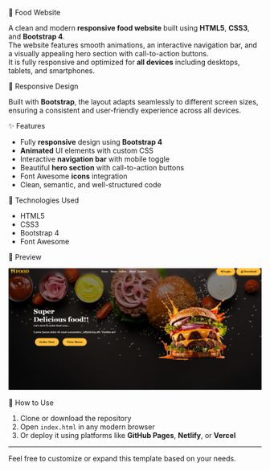 🍔 Food Website

A clean and modern **responsive food website** built using **HTML5**, **CSS3**, and **Bootstrap 4**.  
The website features smooth animations, an interactive navigation bar, and a visually appealing hero section with call-to-action buttons.  
It is fully responsive and optimized for **all devices** including desktops, tablets, and smartphones.

📱 Responsive Design

Built with **Bootstrap**, the layout adapts seamlessly to different screen sizes, ensuring a consistent and user-friendly experience across all devices.

✨ Features

- Fully **responsive** design using **Bootstrap 4**  
- **Animated** UI elements with custom CSS  
- Interactive **navigation bar** with mobile toggle  
- Beautiful **hero section** with call-to-action buttons  
- Font Awesome **icons** integration  
- Clean, semantic, and well-structured code  

 🔧 Technologies Used

- HTML5  
- CSS3  
- Bootstrap 4  
- Font Awesome

📸 Preview

![Screenshot](img/Screenshot%202025-07-05%20150059.png)

 🚀 How to Use

1. Clone or download the repository  
2. Open `index.html` in any modern browser  
3. Or deploy it using platforms like **GitHub Pages**, **Netlify**, or **Vercel**

---

Feel free to customize or expand this template based on your needs.

